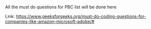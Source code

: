 All the must do questions for PBC list will be done here

Link: https://www.geeksforgeeks.org/must-do-coding-questions-for-companies-like-amazon-microsoft-adobe/#
